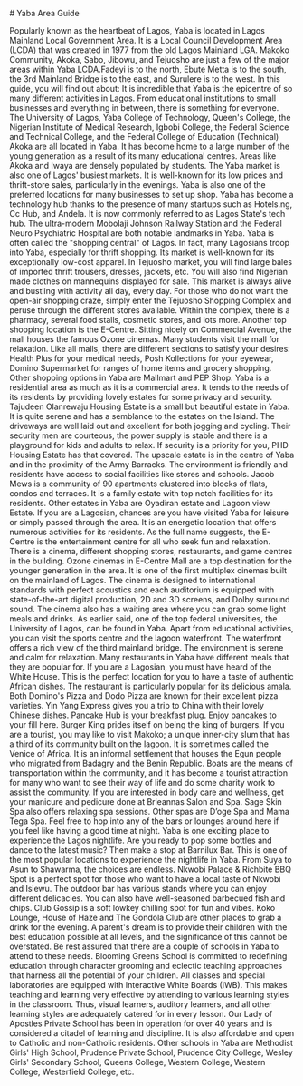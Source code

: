 \# Yaba Area Guide

Popularly known as the heartbeat of Lagos, Yaba is located in Lagos Mainland Local Government Area. It is a Local Council Development Area (LCDA) that was created in 1977 from the old Lagos Mainland LGA. Makoko Community, Akoka, Sabo, Jibowu, and Tejuosho are just a few of the major areas within Yaba LCDA.Fadeyi is to the north, Ebute Metta is to the south, the 3rd Mainland Bridge is to the east, and Surulere is to the west. In this guide, you will find out about: It is incredible that Yaba is the epicentre of so many different activities in Lagos. From educational institutions to small businesses and everything in between, there is something for everyone. The University of Lagos, Yaba College of Technology, Queen's College, the Nigerian Institute of Medical Research, Igbobi College, the Federal Science and Technical College, and the Federal College of Education (Technical) Akoka are all located in Yaba. It has become home to a large number of the young generation as a result of its many educational centres. Areas like Akoka and Iwaya are densely populated by students. The Yaba market is also one of Lagos' busiest markets. It is well\-known for its low prices and thrift\-store sales, particularly in the evenings. Yaba is also one of the preferred locations for many businesses to set up shop. Yaba has become a technology hub thanks to the presence of many startups such as Hotels.ng, Cc Hub, and Andela. It is now commonly referred to as Lagos State's tech hub. The ultra\-modern Mobolaji Johnson Railway Station and the Federal Neuro Psychiatric Hospital are both notable landmarks in Yaba. Yaba is often called the "shopping central" of Lagos. In fact, many Lagosians troop into Yaba, especially for thrift shopping. Its market is well\-known for its exceptionally low\-cost apparel. In Tejuosho market, you will find large bales of imported thrift trousers, dresses, jackets, etc. You will also find Nigerian made clothes on mannequins displayed for sale. This market is always alive and bustling with activity all day, every day. For those who do not want the open\-air shopping craze, simply enter the Tejuosho Shopping Complex and peruse through the different stores available. Within the complex, there is a pharmacy, several food stalls, cosmetic stores, and lots more. Another top shopping location is the E\-Centre. Sitting nicely on Commercial Avenue, the mall houses the famous Ozone cinemas. Many students visit the mall for relaxation. Like all malls, there are different sections to satisfy your desires: Health Plus for your medical needs, Posh Kollections for your eyewear, Domino Supermarket for ranges of home items and grocery shopping. Other shopping options in Yaba are Mallmart and PEP Shop. Yaba is a residential area as much as it is a commercial area. It tends to the needs of its residents by providing lovely estates for some privacy and security. Tajudeen Olanrewaju Housing Estate is a small but beautiful estate in Yaba. It is quite serene and has a semblance to the estates on the Island. The driveways are well laid out and excellent for both jogging and cycling. Their security men are courteous, the power supply is stable and there is a playground for kids and adults to relax. If security is a priority for you, PHD Housing Estate has that covered. The upscale estate is in the centre of Yaba and in the proximity of the Army Barracks. The environment is friendly and residents have access to social facilities like stores and schools. Jacob Mews is a community of 90 apartments clustered into blocks of flats, condos and terraces. It is a family estate with top notch facilities for its residents. Other estates in Yaba are Oyadiran estate and Lagoon view Estate. If you are a Lagosian, chances are you have visited Yaba for leisure or simply passed through the area. It is an energetic location that offers numerous activities for its residents. As the full name suggests, the E\-Centre is the entertainment centre for all who seek fun and relaxation. There is a cinema, different shopping stores, restaurants, and game centres in the building. Ozone cinemas in E\-Centre Mall are a top destination for the younger generation in the area. It is one of the first multiplex cinemas built on the mainland of Lagos. The cinema is designed to international standards with perfect acoustics and each auditorium is equipped with state\-of\-the\-art digital production, 2D and 3D screens, and Dolby surround sound. The cinema also has a waiting area where you can grab some light meals and drinks. As earlier said, one of the top federal universities, the University of Lagos, can be found in Yaba. Apart from educational activities, you can visit the sports centre and the lagoon waterfront. The waterfront offers a rich view of the third mainland bridge. The environment is serene and calm for relaxation. Many restaurants in Yaba have different meals that they are popular for. If you are a Lagosian, you must have heard of the White House. This is the perfect location for you to have a taste of authentic African dishes. The restaurant is particularly popular for its delicious amala. Both Domino's Pizza and Dodo Pizza are known for their excellent pizza varieties. Yin Yang Express gives you a trip to China with their lovely Chinese dishes. Pancake Hub is your breakfast plug. Enjoy pancakes to your fill here. Burger King prides itself on being the king of burgers. If you are a tourist, you may like to visit Makoko; a unique inner\-city slum that has a third of its community built on the lagoon. It is sometimes called the Venice of Africa. It is an informal settlement that houses the Egun people who migrated from Badagry and the Benin Republic. Boats are the means of transportation within the community, and it has become a tourist attraction for many who want to see their way of life and do some charity work to assist the community. If you are interested in body care and wellness, get your manicure and pedicure done at Brieannas Salon and Spa. Sage Skin Spa also offers relaxing spa sessions. Other spas are D’oge Spa and Mama Tega Spa. Feel free to hop into any of the bars or lounges around here if you feel like having a good time at night. Yaba is one exciting place to experience the Lagos nightlife. Are you ready to pop some bottles and dance to the latest music? Then make a stop at Barnilux Bar. This is one of the most popular locations to experience the nightlife in Yaba. From Suya to Asun to Shawarma, the choices are endless. Nkwobi Palace \& Richbite BBQ Spot is a perfect spot for those who want to have a local taste of Nkwobi and Isiewu. The outdoor bar has various stands where you can enjoy different delicacies. You can also have well\-seasoned barbecued fish and chips. Club Gossip is a soft lowkey chilling spot for fun and vibes. Koko Lounge, House of Haze and The Gondola Club are other places to grab a drink for the evening. A parent's dream is to provide their children with the best education possible at all levels, and the significance of this cannot be overstated. Be rest assured that there are a couple of schools in Yaba to attend to these needs. Blooming Greens School is committed to redefining education through character grooming and eclectic teaching approaches that harness all the potential of your children. All classes and special laboratories are equipped with Interactive White Boards (IWB). This makes teaching and learning very effective by attending to various learning styles in the classroom. Thus, visual learners, auditory learners, and all other learning styles are adequately catered for in every lesson. Our Lady of Apostles Private School has been in operation for over 40 years and is considered a citadel of learning and discipline. It is also affordable and open to Catholic and non\-Catholic residents. Other schools in Yaba are Methodist Girls' High School, Prudence Private School, Prudence City College, Wesley Girls' Secondary School, Queens College, Western College, Western College, Westerfield College, etc.